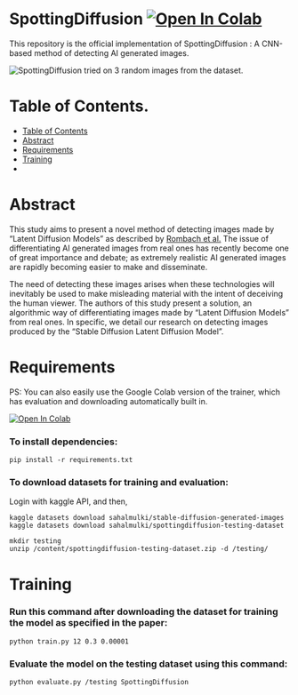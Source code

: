 # SpottingDiffusion <a target="_blank" href="https://colab.research.google.com/github/sahal-mulki/SpottingDiffusion/blob/main/SpottingDiffusion.ipynb"> <img src="https://colab.research.google.com/assets/colab-badge.svg" alt="Open In Colab"/></a>

This repository is the official implementation of SpottingDiffusion : A CNN-based method of detecting AI generated images.

![SpottingDiffusion tried on 3 random images from the dataset.](https://i.imgur.com/aSPB4nS.png)

# Table of Contents.
- [Table of Contents](#table-of-contents)
- [Abstract](#abstract)
- [Requirements](#requirements)
- [Training](#training)
- 
# Abstract

This study aims to present a novel method of detecting images made by “Latent Diffusion Models” as described by <a href="https://arxiv.org/abs/2112.10752"> Rombach et al.</a> 
The issue of differentiating AI generated images from real ones has recently become one of great importance and debate; as extremely realistic AI generated images are rapidly becoming easier to make and disseminate. 

The need of detecting these images arises when these technologies will inevitably be used to make misleading material with the intent of deceiving the human viewer. The authors of this study present a solution, an algorithmic way of differentiating images made by “Latent Diffusion Models” from real ones. In specific, we detail our research on detecting images produced by the “Stable Diffusion Latent Diffusion Model”. 

# Requirements

PS: You can also easily use the Google Colab version of the trainer, which has evaluation and downloading automatically built in. 

<a target="_blank" href="https://colab.research.google.com/github/sahal-mulki/SpottingDiffusion/blob/main/SpottingDiffusion.ipynb"> <img src="https://colab.research.google.com/assets/colab-badge.svg" alt="Open In Colab"/></a>
### To install dependencies:

`pip install -r requirements.txt`

### To download datasets for training and evaluation:

Login with kaggle API, and then,

```
kaggle datasets download sahalmulki/stable-diffusion-generated-images
kaggle datasets download sahalmulki/spottingdiffusion-testing-dataset

mkdir testing
unzip /content/spottingdiffusion-testing-dataset.zip -d /testing/
```

# Training

### Run this command after downloading the dataset for training the model as specified in the paper:
`python train.py 12 0.3 0.00001`

### Evaluate the model on the testing dataset using this command:
`python evaluate.py /testing SpottingDiffusion`
